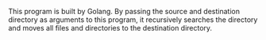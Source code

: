 This program is built by Golang.
By passing the source and destination directory as arguments to this program,
it recursively searches the directory and moves all files and directories to the destination directory.

